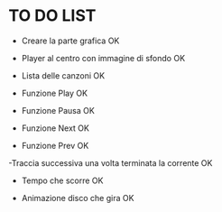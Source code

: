 # TO DO LIST

- Creare la parte grafica OK

- Player al centro con immagine di sfondo OK 

- Lista delle canzoni OK

- Funzione Play OK

- Funzione Pausa OK 

- Funzione Next OK

- Funzione Prev  OK 

-Traccia successiva una volta terminata la corrente OK

- Tempo che scorre OK

- Animazione disco che gira OK 


